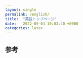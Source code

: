 ```yaml
---
layout: single
permalink: /english/
title:  "英語トップページ"
date:   2022-09-04 10:03:40 +0900
categories: latex
---
```





## 参考

<!--
オクスフォードカンマ
https://reinaeitan.hatenablog.com/entry/2017/08/16/203000
-->

<!--
APスタイルブック
https://ja.wikipedia.org/wiki/AP%E3%82%B9%E3%82%BF%E3%82%A4%E3%83%AB%E3%83%96%E3%83%83%E3%82%AF
-->
